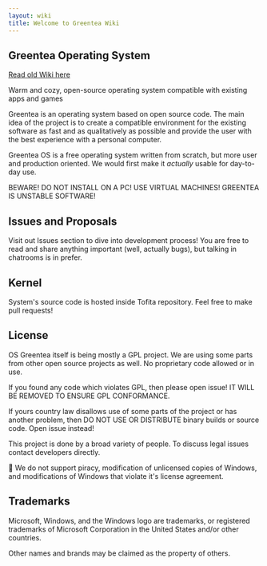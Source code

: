 ```yaml
---
layout: wiki
title: Welcome to Greentea Wiki
---
```


## Greentea Operating System

[Read old Wiki here](https://github.com/GreenteaOS/Greentea)

Warm and cozy, open-source operating system compatible with existing apps and games

Greentea is an operating system based on open source code. The main idea of the project is to create a compatible environment for the existing software as fast and as qualitatively as possible and provide the user with the best experience with a personal computer.

Greentea OS is a free operating system written from scratch, but more user and production oriented. We would first make it *actually* usable for day-to-day use.

BEWARE! DO NOT INSTALL ON A PC! USE VIRTUAL MACHINES! GREENTEA IS UNSTABLE SOFTWARE!

## Issues and Proposals

Visit out Issues section to dive into development process! You are free to read and share anything important (well, actually bugs), but talking in chatrooms is in prefer.

## Kernel

System's source code is hosted inside Tofita repository. Feel free to make pull requests!

## License

OS Greentea itself is being mostly a GPL project. We are using some parts from other open source projects as well. No proprietary code allowed or in use.

If you found any code which violates GPL, then please open issue! IT WILL BE REMOVED TO ENSURE GPL CONFORMANCE.

If yours country law disallows use of some parts of the project or has another problem, then DO NOT USE OR DISTRIBUTE binary builds or source code. Open issue instead!

This project is done by a broad variety of people. To discuss legal issues contact developers directly.

🏴 We do not support piracy, modification of unlicensed copies of Windows, and modifications of Windows that violate it's license agreement.

## Trademarks

Microsoft, Windows, and the Windows logo are trademarks, or registered trademarks of Microsoft Corporation in the United States and/or other countries.

Other names and brands may be claimed as the property of others.

